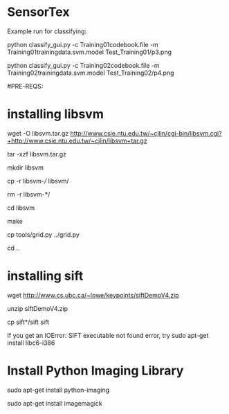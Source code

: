 # SensorTex
Example run for classifying:

python classify_gui.py -c Training01codebook.file -m Training01trainingdata.svm.model Test_Training01/p3.png

python classify_gui.py -c Training02codebook.file -m Training02trainingdata.svm.model Test_Training02/p4.png


#PRE-REQS:
# installing libsvm
wget -O libsvm.tar.gz http://www.csie.ntu.edu.tw/~cjlin/cgi-bin/libsvm.cgi?+http://www.csie.ntu.edu.tw/~cjlin/libsvm+tar.gz

tar -xzf libsvm.tar.gz

mkdir libsvm

cp -r libsvm-*/* libsvm/

rm -r libsvm-*/

cd libsvm

make

cp tools/grid.py ../grid.py

cd ..

# installing sift
wget http://www.cs.ubc.ca/~lowe/keypoints/siftDemoV4.zip

unzip siftDemoV4.zip

cp sift*/sift sift

If you get an IOError: SIFT executable not found error, try sudo apt-get install libc6-i386

# Install Python Imaging Library
sudo apt-get install python-imaging

sudo apt-get install imagemagick
